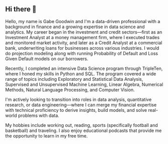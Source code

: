 ## Hi there 👋

Hello, my name is Gabe Goodwin and I'm a data-driven professional with a background in finance and a growing expertise in data science and analytics. My career began in the investment and credit sectors—first as an Investment Analyst at a money management firm, where I executed trades and monitored market activity, and later as a Credit Analyst at a commercial bank, underwriting loans for businesses across various industries.  I would do projection modeling along with running Probability of Default and Loss Given Default models on our borrowers.

Recently, I completed an intensive Data Science program through TripleTen, where I honed my skills in Python and SQL. The program covered a wide range of topics including Exploratory and Statistical Data Analysis, Supervised and Unsupervised Machine Learning, Linear Algebra, Numerical Methods, Natural Language Processing, and Computer Vision.

I'm actively looking to transition into roles in data analysis, quantitative research, or data engineering—where I can merge my financial expertise with technical proficiency to derive insights, build models, and solve real-world problems with data.

My hobbies include working out, reading, sports (specifically football and basketball) and traveling.  I also enjoy educational podcasts that provide me the opportunity to learn in my free time.
